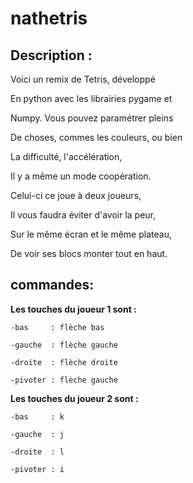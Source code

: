 # nathetris

Description :
-------------

Voici un remix de Tetris, développé

En python avec les librairies pygame et

Numpy. Vous pouvez paramétrer pleins

De choses, commes les couleurs, ou bien

La difficulté, l'accélération,

Il y a même un mode coopération.

Celui-ci ce joue à deux joueurs,

Il vous faudra éviter d'avoir la peur,

Sur le même écran et le même plateau,

De voir ses blocs monter tout en haut.

commandes:
----------

__Les touches du joueur 1 sont :__

    -bas     : flèche bas
    
    -gauche  : flèche gauche
    
    -droite  : flèche droite
    
    -pivoter : flèche gauche

__Les touches du joueur 2 sont :__

    -bas     : k
    
    -gauche  : j
    
    -droite  : l
    
    -pivoter : i

